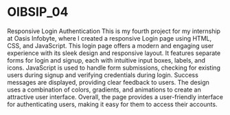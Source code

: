 # OIBSIP_04

Responsive Login Authentication This is my fourth project for my internship at Oasis Infobyte, where I created a responsive Login page using HTML, CSS, and JavaScript. This login page offers a modern and engaging user experience with its sleek design and responsive layout. It features separate forms for login and signup, each with intuitive input boxes, labels, and icons. JavaScript is used to handle form submissions, checking for existing users during signup and verifying credentials during login. Success messages are displayed, providing clear feedback to users.  The design uses a combination of colors, gradients, and animations to create an attractive user interface. Overall, the page provides a user-friendly interface for authenticating users, making it easy for them to access their accounts.


